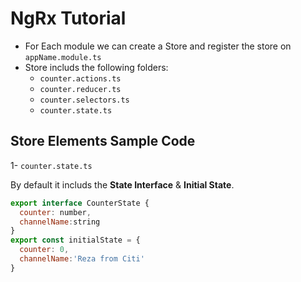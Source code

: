 # NgRx Tutorial 

- For Each module we can create a Store and register the store on `appName.module.ts`
- Store includs the following folders: 
  - `counter.actions.ts`
  - `counter.reducer.ts`
  - `counter.selectors.ts`
  - `counter.state.ts`

## Store Elements Sample Code

1- `counter.state.ts`

By default it includs the **State Interface** & **Initial State**.

```javascript
export interface CounterState {
  counter: number,
  channelName:string
}
export const initialState = {
  counter: 0,
  channelName:'Reza from Citi'
}    
```
